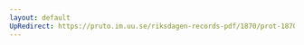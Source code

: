 ```yaml
---
layout: default
UpRedirect: https://pruto.im.uu.se/riksdagen-records-pdf/1870/prot-1870--ak--323.pdf
---
```

